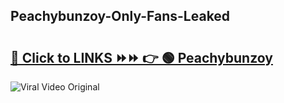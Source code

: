 
 ## Peachybunzoy-Only-Fans-Leaked

# <h2><a href="https://clipsfans.com/Peachybunzoy&ref=git">🔗 Click to LINKS ⏩⏩ 👉 🟢 Peachybunzoy </a></h2>

<a href="https://clipsfans.com/Peachybunzoy&ref=git" rel="nofollow" data-target="animated-image.originalLink"><img src="https://i.ibb.co.com/xMMVF88/686577567.gif" alt="Viral Video Original" style="max-width: 100%; display: inline-block;" data-target="animated-image.originalImage"></a>
